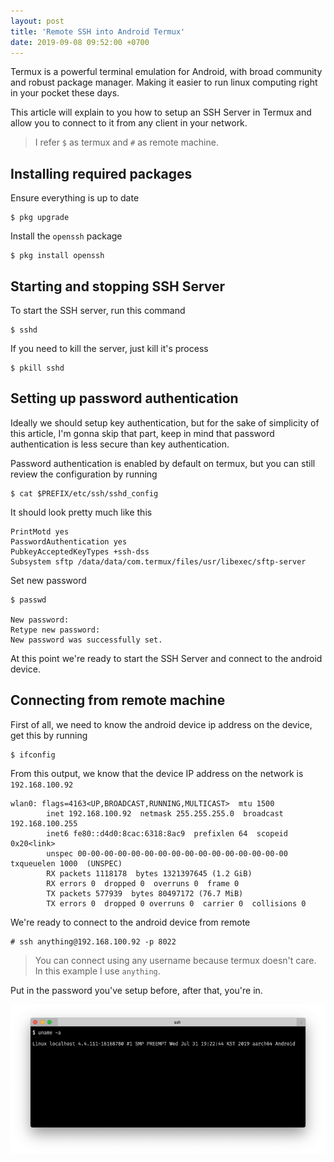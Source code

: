 ```yaml
---
layout: post
title: 'Remote SSH into Android Termux'
date: 2019-09-08 09:52:00 +0700
---
```


Termux is a powerful terminal emulation for Android, with broad community and robust package manager. Making it easier to run linux computing right in your pocket these days.

This article will explain to you how to setup an SSH Server in Termux and allow you to connect to it from any client in your network.

> I refer `$` as termux and `#` as remote machine.

## Installing required packages

Ensure everything is up to date

```
$ pkg upgrade
```

Install the `openssh` package

```
$ pkg install openssh
```

## Starting and stopping SSH Server

To start the SSH server, run this command

```
$ sshd
```

If you need to kill the server, just kill it's process

```
$ pkill sshd
```

## Setting up password authentication

Ideally we should setup key authentication, but for the sake of simplicity of this article, I'm gonna skip that part, keep in mind that password authentication is less secure than key authentication.

Password authentication is enabled by default on termux, but you can still review the configuration by running

```
$ cat $PREFIX/etc/ssh/sshd_config
```

It should look pretty much like this

```
PrintMotd yes
PasswordAuthentication yes
PubkeyAcceptedKeyTypes +ssh-dss
Subsystem sftp /data/data/com.termux/files/usr/libexec/sftp-server
```

Set new password

```
$ passwd

New password:
Retype new password:
New password was successfully set.
```

At this point we're ready to start the SSH Server and connect to the android device.

## Connecting from remote machine

First of all, we need to know the android device ip address on the device, get this by running

```
$ ifconfig
```

From this output, we know that the device IP address on the network is `192.168.100.92`

```
wlan0: flags=4163<UP,BROADCAST,RUNNING,MULTICAST>  mtu 1500
        inet 192.168.100.92  netmask 255.255.255.0  broadcast 192.168.100.255
        inet6 fe80::d4d0:8cac:6318:8ac9  prefixlen 64  scopeid 0x20<link>
        unspec 00-00-00-00-00-00-00-00-00-00-00-00-00-00-00-00  txqueuelen 1000  (UNSPEC)
        RX packets 1118178  bytes 1321397645 (1.2 GiB)
        RX errors 0  dropped 0  overruns 0  frame 0
        TX packets 577939  bytes 80497172 (76.7 MiB)
        TX errors 0  dropped 0 overruns 0  carrier 0  collisions 0
```

We're ready to connect to the android device from remote

```
# ssh anything@192.168.100.92 -p 8022
```

> You can connect using any username because termux doesn't care. In this example I use `anything`.

Put in the password you've setup before, after that, you're in.

![SSH to Termux from remote machine](/images/termux-ssh-in.png)

